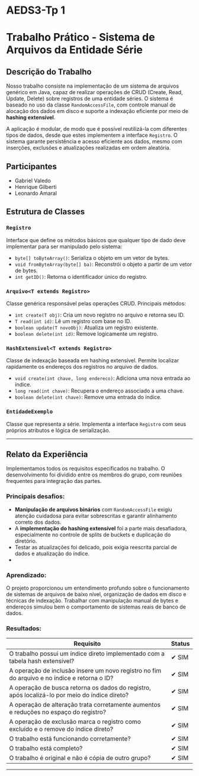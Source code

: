 # AEDS3-Tp 1

# Trabalho Prático - Sistema de Arquivos da Entidade Série

## Descrição do Trabalho

Nosso trabalho consiste na implementação de um sistema de arquivos genérico em Java, capaz de realizar operações de CRUD (Create, Read, Update, Delete) sobre registros de uma entidade séries. O sistema é baseado no uso da classe `RandomAccessFile`, com controle manual de alocação dos dados em disco e suporte a indexação eficiente por meio de **hashing extensível**.

A aplicação é modular, de modo que é possível reutilizá-la com diferentes tipos de dados, desde que estes implementem a interface `Registro`. O sistema garante persistência e acesso eficiente aos dados, mesmo com inserções, exclusões e atualizações realizadas em ordem aleatória.

## Participantes

- Gabriel Valedo
- Henrique Gilberti
- Leonardo Amaral 

## Estrutura de Classes

### `Registro`
Interface que define os métodos básicos que qualquer tipo de dado deve implementar para ser manipulado pelo sistema:
- `byte[] toByteArray()`: Serializa o objeto em um vetor de bytes.
- `void fromByteArray(byte[] ba)`: Reconstrói o objeto a partir de um vetor de bytes.
- `int getID()`: Retorna o identificador único do registro.

### `Arquivo<T extends Registro>`
Classe genérica responsável pelas operações CRUD. Principais métodos:
- `int create(T obj)`: Cria um novo registro no arquivo e retorna seu ID.
- `T read(int id)`: Lê um registro com base no ID.
- `boolean update(T novoObj)`: Atualiza um registro existente.
- `boolean delete(int id)`: Remove logicamente um registro.

### `HashExtensivel<T extends Registro>`
Classe de indexação baseada em hashing extensível. Permite localizar rapidamente os endereços dos registros no arquivo de dados.
- `void create(int chave, long endereco)`: Adiciona uma nova entrada ao índice.
- `long read(int chave)`: Recupera o endereço associado a uma chave.
- `boolean delete(int chave)`: Remove uma entrada do índice.


### `EntidadeExemplo` 
Classe que representa a série. Implementa a interface `Registro` com seus próprios atributos e lógica de serialização.

---

## Relato da Experiência

Implementamos todos os requisitos especificados no trabalho. O desenvolvimento foi dividido entre os membros do grupo, com reuniões frequentes para integração das partes. 

### Principais desafios:
- **Manipulação de arquivos binários** com `RandomAccessFile` exigiu atenção cuidadosa para evitar sobrescritas e garantir alinhamento correto dos dados.
- A **implementação do hashing extensível** foi a parte mais desafiadora, especialmente no controle de splits de buckets e duplicação do diretório.
- Testar as atualizações foi delicado, pois exigia reescrita parcial de dados e atualização do índice.
- 
### Aprendizado:
O projeto proporcionou um entendimento profundo sobre o funcionamento de sistemas de arquivos de baixo nível, organização de dados em disco e técnicas de indexação. Trabalhar com manipulação manual de bytes e endereços simulou bem o comportamento de sistemas reais de banco de dados.

### Resultados:

| Requisito                                                                                         | Status |
|--------------------------------------------------------------------------------------------------|--------|
| O trabalho possui um índice direto implementado com a tabela hash extensível?                   | ✔ SIM  |
| A operação de inclusão insere um novo registro no fim do arquivo e no índice e retorna o ID?   | ✔ SIM  |
| A operação de busca retorna os dados do registro, após localizá-lo por meio do índice direto?  | ✔ SIM  |
| A operação de alteração trata corretamente aumentos e reduções no espaço do registro?          | ✔ SIM  |
| A operação de exclusão marca o registro como excluído e o remove do índice direto?             | ✔ SIM  |
| O trabalho está funcionando corretamente?                                                       | ✔ SIM  |
| O trabalho está completo?                                                                       | ✔ SIM  |
| O trabalho é original e não é cópia de outro grupo?                                             | ✔ SIM  |

---
